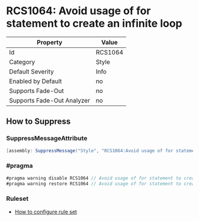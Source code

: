# RCS1064: Avoid usage of for statement to create an infinite loop

Property | Value
--- | --- 
Id | RCS1064
Category | Style
Default Severity | Info
Enabled by Default | no
Supports Fade-Out | no
Supports Fade-Out Analyzer | no

## How to Suppress

### SuppressMessageAttribute

```csharp
[assembly: SuppressMessage("Style", "RCS1064:Avoid usage of for statement to create an infinite loop.", Justification = "<Pending>")]
```

### \#pragma

```csharp
#pragma warning disable RCS1064 // Avoid usage of for statement to create an infinite loop.
#pragma warning restore RCS1064 // Avoid usage of for statement to create an infinite loop.
```

### Ruleset

* [How to configure rule set](../HowToConfigureAnalyzers.md)
